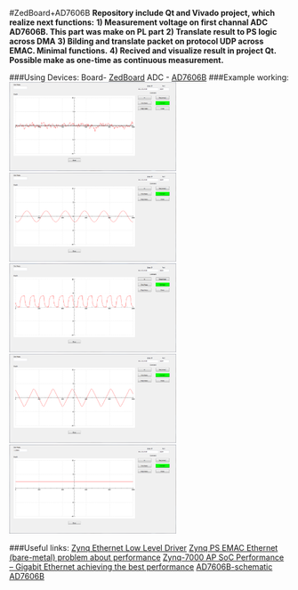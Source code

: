 #ZedBoard+AD7606B
__Repository include Qt and Vivado project, which realize next functions:__
__1) Measurement voltage on first channal ADC AD7606B. This part was make on PL part__
__2) Translate result to PS logic across DMA__
__3) Bilding and translate packet on protocol UDP across EMAC. Minimal functions.__
__4) Recived and visualize result in project Qt.__
__Possible make as one-time as continuous measurement.__

###Using Devices:
Board- [ZedBoard](https://reference.digilentinc.com/programmable-logic/zedboard/start?redirect=1)
ADC - [AD7606B](https://www.analog.com/en/products/ad7606b.html)
###Example working:
<img src="Img/Noise.png" alt="Noise" width="300"/><img src="Img/Sin.png" alt="Sinus" width="300"/>
<img src="Img/Sqr.png" alt="Square" width="300"/><img src="Img/Tr.png" alt="Triangle" width="300"/>
<img src="Img/DC.png" alt="One_meas." width="300"/>

###Useful links:
[Zynq Ethernet Low Level Driver](https://forums.xilinx.com/t5/Embedded-Development-Tools/Zynq-Ethernet-Low-Level-Driver/td-p/308877) 
[Zynq PS EMAC Ethernet (bare-metal) problem about performance](https://forums.xilinx.com/t5/Processor-System-Design-and-AXI/Zynq-PS-EMAC-Ethernet-bare-metal-problem-about-performance/td-p/673301)
[Zynq-7000 AP SoC Performance – Gigabit Ethernet achieving the best performance](https://xilinx-wiki.atlassian.net/wiki/spaces/A/pages/21430395/Zynq-7000+AP+SoC+Performance+Gigabit+Ethernet+achieving+the+best+performance)
[AD7606B-schematic](https://www.analog.com/media/en/technical-documentation/eval-board-schematic/AD7606B-02-047053-01-g-schematic.pdf)
[AD7606B](https://www.analog.com/media/en/technical-documentation/data-sheets/ad7606_7606-6_7606-4.pdf)